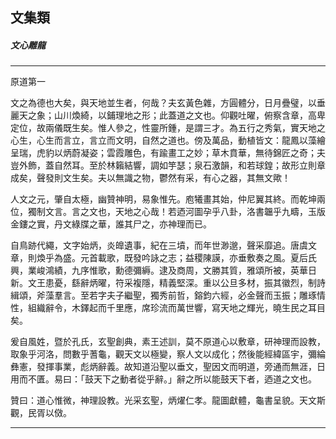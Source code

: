 

## 文集類

##### 文心雕龍

* * *

原道第一

文之為德也大矣，與天地並生者，何哉？夫玄黃色雜，方圓體分，日月疊璧，以垂麗天之象；山川煥綺，以鋪理地之形；此蓋道之文也。仰觀吐曜，俯察含章，高卑定位，故兩儀既生矣。惟人參之，性靈所鍾，是謂三才。為五行之秀氣，實天地之心生，心生而言立，言立而文明，自然之道也。傍及萬品，動植皆文：龍鳳以藻繪呈瑞，虎豹以炳蔚凝姿；雲霞雕色，有踰畫工之妙；草木賁華，無待錦匠之奇；夫豈外飾，蓋自然耳。至於林籟結響，調如竽瑟；泉石激韻，和若球鍠；故形立則章成矣，聲發則文生矣。夫以無識之物，鬱然有采，有心之器，其無文歟！

人文之元，肇自太極，幽贊神明，易象惟先。庖犧畫其始，仲尼翼其終。而乾坤兩位，獨制文言。言之文也，天地之心哉！若迺河圖孕乎八卦，洛書韞乎九疇，玉版金鏤之實，丹文綠牒之華，誰其尸之，亦神理而已。

自鳥跡代繩，文字始炳，炎皥遺事，紀在三墳，而年世渺邈，聲采靡追。唐虞文章，則煥乎為盛。元首載歌，既發吟詠之志；益稷陳謨，亦垂敷奏之風。夏后氏興，業峻鴻績，九序惟歌，勳德彌縟。逮及商周，文勝其質，雅頌所被，英華日新。文王患憂，繇辭炳曜，符采複隱，精義堅深。重以公旦多材，振其徽烈，制詩緝頌，斧藻羣言。至若字夫子繼聖，獨秀前哲，鎔鈞六經，必金聲而玉振；雕琢情性，組織辭令，木鐸起而千里應，席珍流而萬世響，寫天地之輝光，曉生民之耳目矣。

爰自風姓，暨於孔氏，玄聖創典，素王述訓，莫不原道心以敷章，研神理而設教，取象乎河洛，問數乎蓍龜，觀天文以極變，察人文以成化；然後能經緯區宇，彌綸彝憲，發揮事業，彪炳辭義。故知道沿聖以垂文，聖因文而明道，旁通而無涯，日用而不匱。易曰：「鼓天下之動者從乎辭。」辭之所以能鼓天下者，迺道之文也。

贊曰：道心惟微，神理設教。光采玄聖，炳燿仁孝。龍圖獻體，龜書呈貌。天文斯觀，民胥以傚。

* * *

